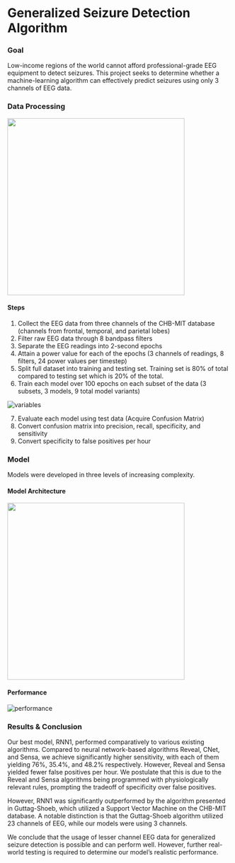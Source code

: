 # Generalized Seizure Detection Algorithm

### Goal
Low-income regions of the world cannot afford professional-grade EEG equipment to detect seizures. 
This project seeks to determine whether a machine-learning algorithm can effectively predict seizures using only 3 channels of EEG data.

### Data Processing

<img src=https://user-images.githubusercontent.com/38896123/157976056-786e429f-b6b6-429b-94e0-864455d44b84.jpg width=400>

#### Steps
1. Collect the EEG data from three channels of the CHB-MIT database (channels from frontal, temporal, and parietal lobes)
2. Filter raw EEG data through 8 bandpass filters
3. Separate the EEG readings into 2-second epochs
4. Attain a power value for each of the epochs (3 channels of readings, 8 filters, 24 power values per timestep)
5. Split full dataset into training and testing set. Training set is 80% of total compared to testing set which is 20% of the total.
6.  Train each model over 100 epochs  on each subset of the data (3 subsets, 3 models, 9 total model variants)

![variables](https://user-images.githubusercontent.com/38896123/157975895-2cb0edcb-c04b-45f7-9ad3-f3de26ae1cdd.jpg)

7.  Evaluate each model using test data (Acquire Confusion Matrix)
8. Convert confusion matrix into precision, recall, specificity, and sensitivity
9. Convert specificity to false positives per hour

### Model

Models were developed in three levels of increasing complexity.

#### Model Architecture

<img src = https://user-images.githubusercontent.com/38896123/157976688-02b98ebb-cd0a-4525-8c80-de884ea3f111.jpg width=400>

#### Performance

![performance](https://user-images.githubusercontent.com/38896123/157976423-7c6a7af9-76cd-4a5b-b42a-2a20f64b765c.jpg)

### Results & Conclusion

Our best model, RNN1, performed comparatively to various existing algorithms. 
Compared to neural network-based algorithms Reveal, CNet, and Sensa, we achieve significantly higher sensitivity, with each of them yielding 76%, 35.4%, and 48.2% respectively. 
However, Reveal and Sensa yielded fewer false positives per hour. We postulate that this is due to the Reveal and Sensa algorithms being programmed with physiologically relevant rules, prompting the tradeoff of specificity over false positives. 

However, RNN1 was significantly outperformed by the algorithm presented in Guttag-Shoeb, which utilized a Support Vector Machine on the CHB-MIT database. 
A notable distinction is that the Guttag-Shoeb algorithm utilized 23 channels of EEG, while our models were using 3 channels.

We conclude that the usage of lesser channel EEG data for generalized seizure detection is possible and can perform well. 
However, further real-world testing is required to determine our model’s realistic performance.
